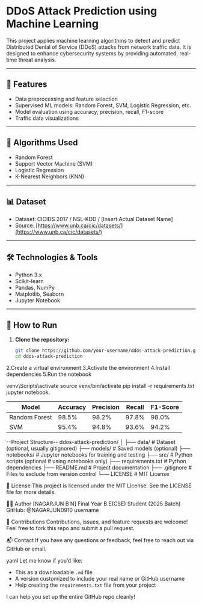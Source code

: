 # DDoS Attack Prediction using Machine Learning

This project applies machine learning algorithms to detect and predict Distributed Denial of Service (DDoS) attacks from network traffic data. It is designed to enhance cybersecurity systems by providing automated, real-time threat analysis.

---

## 📌 Features
- Data preprocessing and feature selection
- Supervised ML models: Random Forest, SVM, Logistic Regression, etc.
- Model evaluation using accuracy, precision, recall, F1-score
- Traffic data visualizations

---

## 🧠 Algorithms Used
- Random Forest
- Support Vector Machine (SVM)
- Logistic Regression
- K-Nearest Neighbors (KNN)

---

## 📊 Dataset
- Dataset: CICIDS 2017 / NSL-KDD / [Insert Actual Dataset Name]
- Source: [https://www.unb.ca/cic/datasets/](https://www.unb.ca/cic/datasets/)

---

## 🛠️ Technologies & Tools
- Python 3.x
- Scikit-learn
- Pandas, NumPy
- Matplotlib, Seaborn
- Jupyter Notebook

---

## 🚀 How to Run

1. **Clone the repository:**
   ```bash
   git clone https://github.com/your-username/ddos-attack-prediction.git
   cd ddos-attack-prediction
2.Create a virtual environment 
3.Activate the environment
4.Install dependencies
5.Run the notebook

  venv\Scripts\activate
  source venv/bin/activate
  pip install -r requirements.txt
  jupyter notebook.

| Model         | Accuracy | Precision | Recall | F1-Score |
| ------------- | -------- | --------- | ------ | -------- |
| Random Forest | 98.5%    | 98.2%     | 97.8%  | 98.0%    |
| SVM           | 95.4%    | 94.8%     | 93.6%  | 94.2%    |

--Project Structure--
ddos-attack-prediction/
│
├── data/                  # Dataset (optional, usually gitignored)
├── models/                # Saved models (optional)
├── notebooks/             # Jupyter notebooks for training and testing
├── src/                   # Python scripts (optional if using notebooks only)
├── requirements.txt       # Python dependencies
├── README.md              # Project documentation
├── .gitignore             # Files to exclude from version control
└── LICENSE                # MIT License

📄 License
This project is licensed under the MIT License.
See the LICENSE file for more details.

🙋‍♂️ Author
[NAGARJUN B N]
Final Year B.E(CSE) Student (2025 Batch)
GitHub: @NAGARJUN0910
username

🤝 Contributions
Contributions, issues, and feature requests are welcome!
Feel free to fork this repo and submit a pull request.

📬 Contact
If you have any questions or feedback, feel free to reach out via GitHub or email.

yaml
Let me know if you’d like:
- This as a downloadable `.md` file
- A version customized to include your real name or GitHub username
- Help creating the `requirements.txt` file from your project

I can help you set up the entire GitHub repo cleanly!

